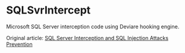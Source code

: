 SQLSvrIntercept
===============

Microsoft SQL Server interception code using Deviare hooking engine.

Original article: [SQL Server Interception and SQL Injection Attacks Prevention](http://blog.nektra.com/main/2013/06/26/sql-server-interception-and-sql-injection-attacks-prevention/)
